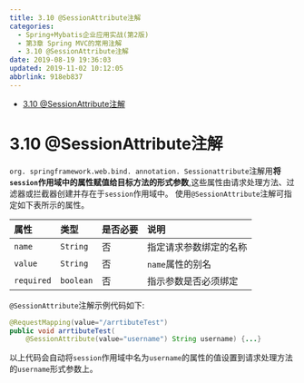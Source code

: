 ```yaml
---
title: 3.10 @SessionAttribute注解
categories: 
  - Spring+Mybatis企业应用实战(第2版)
  - 第3章 Spring MVC的常用注解
  - 3.10 @SessionAttribute注解
date: 2019-08-19 19:36:03
updated: 2019-11-02 10:12:05
abbrlink: 918eb837
---
```

<div id='my_toc'>

- [3.10 @SessionAttribute注解](/JavaReadingNotes/918eb837/#3-10-SessionAttribute注解)

</div>
<!--more-->
<script>if (navigator.platform.toLowerCase() == 'win32'){document.getElementById('my_toc').style.display = 'none';}</script>

<!--end-->
<!--SSTStart-->
# 3.10 @SessionAttribute注解 #
`org. springframework.web.bind. annotation. Sessionattribute`注解用**将`session`作用域中的属性赋值给目标方法的形式参数**,这些属性由请求处理方法、过滤器或拦截器创建并存在于`session`作用域中。
使用`@SessionAttribute`注解可指定如下表所示的属性。

|属性|类型|是否必要|说明|
|:---|:---|:---|:---|
|`name`|`String`|否|指定请求参数绑定的名称|
|`value`|`String`|否|`name`属性的别名|
|`required`|`boolean`|否|指示参数是否必须绑定|

`@SessionAttribute`注解示例代码如下:
```java
@RequestMapping(value="/arrtibuteTest")
public void arrtibuteTest(
    @SessionAttribute(value="username") String username) {...}
```
以上代码会自动将`session`作用域中名为`username`的属性的值设置到请求处理方法的`username`形式参数上。
<!--SSTStop-->

